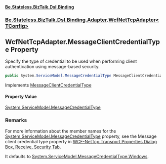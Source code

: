 #### [Be.Stateless.BizTalk.Dsl.Binding](README.md 'README')
### [Be.Stateless.BizTalk.Dsl.Binding.Adapter](Be.Stateless.BizTalk.Dsl.Binding.Adapter.md 'Be.Stateless.BizTalk.Dsl.Binding.Adapter').[WcfNetTcpAdapter&lt;TConfig&gt;](WcfNetTcpAdapter_TConfig_.md 'Be.Stateless.BizTalk.Dsl.Binding.Adapter.WcfNetTcpAdapter<TConfig>')

## WcfNetTcpAdapter<TConfig>.MessageClientCredentialType Property

Specify the type of credential to be used when performing client authentication using message-based security.

```csharp
public System.ServiceModel.MessageCredentialType MessageClientCredentialType { get; set; }
```

Implements [MessageClientCredentialType](IAdapterConfigMessageSecurity_T_.MessageClientCredentialType.md 'Be.Stateless.BizTalk.Dsl.Binding.Adapter.IAdapterConfigMessageSecurity<T>.MessageClientCredentialType')

#### Property Value
[System.ServiceModel.MessageCredentialType](https://docs.microsoft.com/en-us/dotnet/api/System.ServiceModel.MessageCredentialType 'System.ServiceModel.MessageCredentialType')

### Remarks

For more information about the member names for the [System.ServiceModel.MessageCredentialType](https://docs.microsoft.com/en-us/dotnet/api/System.ServiceModel.MessageCredentialType 'System.ServiceModel.MessageCredentialType') property, see the Message
client credential type property in [WCF-NetTcp
            Transport Properties Dialog Box, Receive, Security Tab](https://docs.microsoft.com/en-us/biztalk/core/technical-reference/wcf-nettcp-transport-properties-dialog-box-receive-security-tab 'https://docs.microsoft.com/en-us/biztalk/core/technical-reference/wcf-nettcp-transport-properties-dialog-box-receive-security-tab').

It defaults to [System.ServiceModel.MessageCredentialType.Windows](https://docs.microsoft.com/en-us/dotnet/api/System.ServiceModel.MessageCredentialType.Windows 'System.ServiceModel.MessageCredentialType.Windows').